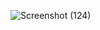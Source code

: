 ![Screenshot (124)](https://github.com/rohannakum/Addition-calculator/assets/135227957/56a3835f-e280-4780-beca-ce74e7863c8d)

